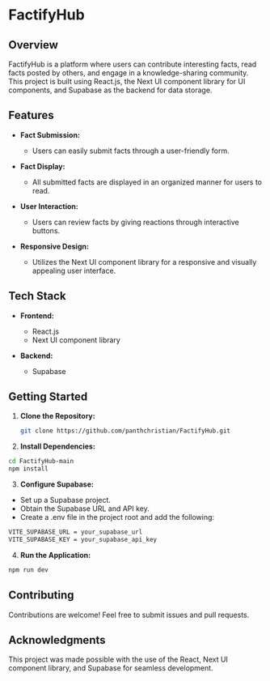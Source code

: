 # FactifyHub

## Overview

FactifyHub is a platform where users can contribute interesting facts, read facts posted by others, and engage in a knowledge-sharing community. This project is built using React.js, the Next UI component library for UI components, and Supabase as the backend for data storage.

## Features

- **Fact Submission:**
  - Users can easily submit facts through a user-friendly form.

- **Fact Display:**
  - All submitted facts are displayed in an organized manner for users to read.

- **User Interaction:**
  - Users can review facts by giving reactions through interactive buttons.

- **Responsive Design:**
  - Utilizes the Next UI component library for a responsive and visually appealing user interface.

## Tech Stack

- **Frontend:**
  - React.js
  - Next UI component library

- **Backend:**
  - Supabase

## Getting Started

1. **Clone the Repository:**
   ```sh
   git clone https://github.com/panthchristian/FactifyHub.git
   ```

2. **Install Dependencies:**
  ```sh
  cd FactifyHub-main
  npm install
  ```

3. **Configure Supabase:**
  - Set up a Supabase project.
  - Obtain the Supabase URL and API key.
  - Create a .env file in the project root and add the following:
  ```sh
  VITE_SUPABASE_URL = your_supabase_url
  VITE_SUPABASE_KEY = your_supabase_api_key
  ```

4. **Run the Application:**
  ```sh
  npm run dev
  ```

## Contributing

Contributions are welcome! Feel free to submit issues and pull requests.

## Acknowledgments

This project was made possible with the use of the React, Next UI component library, and Supabase for seamless development.
